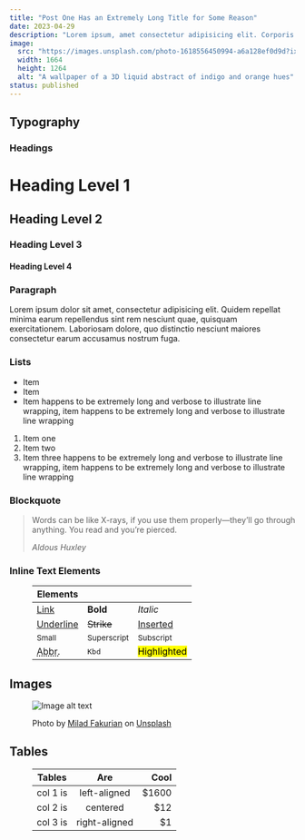 ```yaml
---
title: "Post One Has an Extremely Long Title for Some Reason"
date: 2023-04-29
description: "Lorem ipsum, amet consectetur adipisicing elit. Corporis praesentium quia facere. Sint quos illum omnis possimus. Earum soluta assumenda, ab modi laboriosam quibusdam laboriosam quibusdam, voluptatum beatae nulla animi nemo ea."
image:
  src: "https://images.unsplash.com/photo-1618556450994-a6a128ef0d9d?ixlib=rb-4.0.3&ixid=MnwxMjA3fDB8MHxwaG90by1wYWdlfHx8fGVufDB8fHx8&auto=format&fit=crop&w=1664&q=80"
  width: 1664
  height: 1264
  alt: "A wallpaper of a 3D liquid abstract of indigo and orange hues"
status: published
---
```


## Typography 

### Headings

# Heading Level 1

## Heading Level 2

### Heading Level 3

#### Heading Level 4

### Paragraph

Lorem ipsum dolor sit amet, consectetur adipisicing elit. Quidem repellat minima earum repellendus sint rem nesciunt quae, quisquam exercitationem. Laboriosam dolore, quo distinctio nesciunt maiores consectetur earum accusamus nostrum fuga.

### Lists

- Item 
- Item 
- Item happens to be extremely long and verbose to illustrate line wrapping, item happens to be extremely long and verbose to illustrate line wrapping

1. Item one
2. Item two
3. Item three happens to be extremely long and verbose to illustrate line wrapping, item happens to be extremely long and verbose to illustrate line wrapping

### Blockquote

> Words can be like X-rays, if you use them properly—they’ll go through anything. You read and you’re pierced.
>
> <footer><cite>Aldous Huxley</cite></footer>

### Inline Text Elements
<figure>

| Elements                                |                     |                          |
| --------------------------------------- | ------------------- | ------------------------ |
| [Link](#0)                              | **Bold**            | *Italic*                 |
| <u>Underline</u>                        | ~~Strike~~          | <ins>Inserted</ins>      |
| <small>Small</small>                    | <sup>Superscript</sup> | <sub>Subscript</sub>      |
| <abbr title="Abbreviation">Abbr.</abbr> | <kbd>Kbd</kbd>      | <mark>Highlighted</mark> |


</figure>


## Images
<figure>

![Image alt text](https://images.unsplash.com/photo-1618556450994-a6a128ef0d9d?ixlib=rb-4.0.3&ixid=MnwxMjA3fDB8MHxwaG90by1wYWdlfHx8fGVufDB8fHx8&auto=format&fit=crop&w=1664&q=80)

<figcaption>Photo by <a href="https://unsplash.com/@fakurian?utm_source=unsplash&utm_medium=referral&utm_content=creditCopyText">Milad Fakurian</a> on <a href="https://unsplash.com/photos/bexwsdM5BCw?utm_source=unsplash&utm_medium=referral&utm_content=creditCopyText">Unsplash</a></figcaption>

</figure>

## Tables

<figure>

| Tables   |      Are      |  Cool |
|----------|:-------------:|------:|
| col 1 is |  left-aligned | $1600 |
| col 2 is |    centered   |   $12 |
| col 3 is | right-aligned |    $1 |

</figure>
